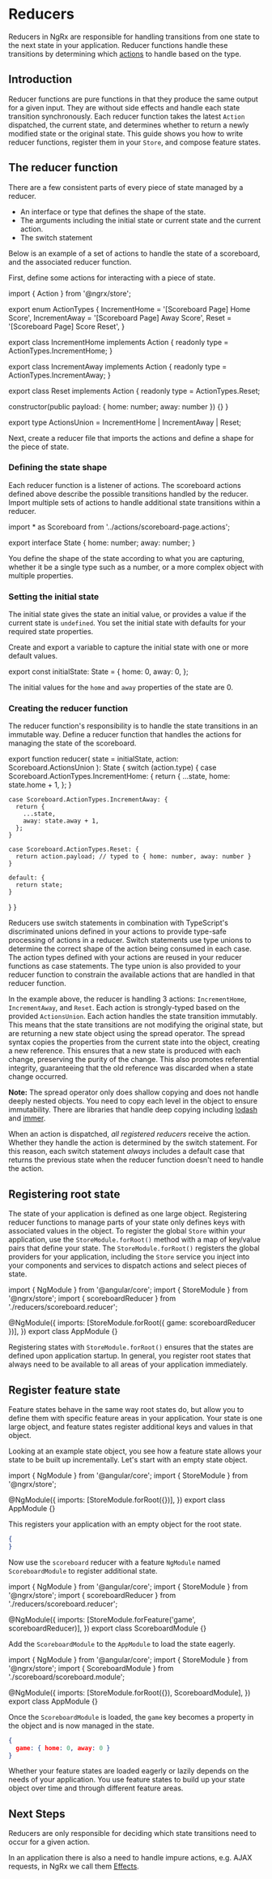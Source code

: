 # Reducers

Reducers in NgRx are responsible for handling transitions from one state to the next state in your application. Reducer functions handle these transitions by determining which [actions](guide/store/actions) to handle based on the type.

## Introduction

Reducer functions are pure functions in that they produce the same output for a given input. They are without side effects and handle each state transition synchronously. Each reducer function takes the latest `Action` dispatched, the current state, and determines whether to return a newly modified state or the original state. This guide shows you how to write reducer functions, register them in your `Store`, and compose feature states.

## The reducer function

There are a few consistent parts of every piece of state managed by a reducer.

- An interface or type that defines the shape of the state.
- The arguments including the initial state or current state and the current action.
- The switch statement

Below is an example of a set of actions to handle the state of a scoreboard,
and the associated reducer function.

First, define some actions for interacting with a piece of state.

<code-example header="scoreboard-page.actions.ts">
import { Action } from '@ngrx/store';

export enum ActionTypes {
  IncrementHome = '[Scoreboard Page] Home Score',
  IncrementAway = '[Scoreboard Page] Away Score',
  Reset = '[Scoreboard Page] Score Reset',
}

export class IncrementHome implements Action {
  readonly type = ActionTypes.IncrementHome;
}

export class IncrementAway implements Action {
  readonly type = ActionTypes.IncrementAway;
}

export class Reset implements Action {
  readonly type = ActionTypes.Reset;

  constructor(public payload: { home: number; away: number }) {}
}

export type ActionsUnion = IncrementHome | IncrementAway | Reset;
</code-example>

Next, create a reducer file that imports the actions and define
a shape for the piece of state.

### Defining the state shape

Each reducer function is a listener of actions. The scoreboard actions defined above describe the possible transitions handled by the reducer. Import multiple sets of actions to handle additional state transitions within a reducer.

<code-example header="scoreboard.reducer.ts">
import * as Scoreboard from '../actions/scoreboard-page.actions';

export interface State {
  home: number;
  away: number;
}
</code-example>

You define the shape of the state according to what you are capturing, whether it be a single type such as a number, or a more complex object with multiple properties.

### Setting the initial state

The initial state gives the state an initial value, or provides a value if the current state is `undefined`. You set the initial state with defaults for your required state properties.

Create and export a variable to capture the initial state with one or
more default values.

<code-example header="scoreboard.reducer.ts">
export const initialState: State = {
  home: 0,
  away: 0,
};
</code-example>

The initial values for the `home` and `away` properties of the state are 0.

### Creating the reducer function

The reducer function's responsibility is to handle the state transitions in an immutable way. Define a reducer function that handles the actions for managing the state of the scoreboard.

<code-example header="scoreboard.reducer.ts">
export function reducer(
  state = initialState,
  action: Scoreboard.ActionsUnion
): State {
  switch (action.type) {
    case Scoreboard.ActionTypes.IncrementHome: {
      return {
        ...state,
        home: state.home + 1,
      };
    }

    case Scoreboard.ActionTypes.IncrementAway: {
      return {
        ...state,
        away: state.away + 1,
      };
    }

    case Scoreboard.ActionTypes.Reset: {
      return action.payload; // typed to { home: number, away: number }
    }

    default: {
      return state;
    }
  }
}
</code-example>

Reducers use switch statements in combination with TypeScript's discriminated unions defined in your actions to provide type-safe processing of actions in a reducer. Switch statements use type unions to determine the correct shape of the action being consumed in each case. The action types defined with your actions are reused in your reducer functions as case statements. The type union is also provided to your reducer function to constrain the available actions that are handled in that reducer function.

In the example above, the reducer is handling 3 actions: `IncrementHome`, `IncrementAway`, and `Reset`. Each action is strongly-typed based on the provided `ActionsUnion`. Each action handles the state transition immutably. This means that the state transitions are not modifying the original state, but are returning a new state object using the spread operator. The spread syntax copies the properties from the current state into the object, creating a new reference. This ensures that a new state is produced with each change, preserving the purity of the change. This also promotes referential integrity, guaranteeing that the old reference was discarded when a state change occurred.

<div class="alert is-important">

**Note:** The spread operator only does shallow copying and does not handle deeply nested objects. You need to copy each level in the object to ensure immutability. There are libraries that handle deep copying including [lodash](https://lodash.com) and [immer](https://github.com/mweststrate/immer).

</div>

When an action is dispatched, _all registered reducers_ receive the action. Whether they handle the action is determined by the switch statement. For this reason, each switch statement _always_ includes a default case that returns the previous state when the reducer function doesn't need to handle the action.

## Registering root state

The state of your application is defined as one large object. Registering reducer functions to manage parts of your state only defines keys with associated values in the object. To register the global `Store` within your application, use the `StoreModule.forRoot()` method with a map of key/value pairs that define your state. The `StoreModule.forRoot()` registers the global providers for your application, including the `Store` service you inject into your components and services to dispatch actions and select pieces of state.

<code-example header="app.module.ts">
import { NgModule } from '@angular/core';
import { StoreModule } from '@ngrx/store';
import { scoreboardReducer } from './reducers/scoreboard.reducer';

@NgModule({
  imports: [StoreModule.forRoot({ game: scoreboardReducer })],
})
export class AppModule {}
</code-example>

Registering states with `StoreModule.forRoot()` ensures that the states are defined upon application startup. In general, you register root states that always need to be available to all areas of your application immediately.

## Register feature state

Feature states behave in the same way root states do, but allow you to define them with specific feature areas in your application. Your state is one large object, and feature states register additional keys and values in that object.

Looking at an example state object, you see how a feature state allows your state to be built up incrementally. Let's start with an empty state object.

<code-example header="app.module.ts">
import { NgModule } from '@angular/core';
import { StoreModule } from '@ngrx/store';

@NgModule({
  imports: [StoreModule.forRoot({})],
})
export class AppModule {}
</code-example>

This registers your application with an empty object for the root state.

```json
{
}
```

Now use the `scoreboard` reducer with a feature `NgModule` named `ScoreboardModule` to register additional state.

<code-example header="scoreboard.module.ts">
import { NgModule } from '@angular/core';
import { StoreModule } from '@ngrx/store';
import { scoreboardReducer } from './reducers/scoreboard.reducer';

@NgModule({
  imports: [StoreModule.forFeature('game', scoreboardReducer)],
})
export class ScoreboardModule {}
</code-example>

Add the `ScoreboardModule` to the `AppModule` to load the state eagerly.

<code-example header="app.module.ts">
import { NgModule } from '@angular/core';
import { StoreModule } from '@ngrx/store';
import { ScoreboardModule } from './scoreboard/scoreboard.module';

@NgModule({
  imports: [StoreModule.forRoot({}), ScoreboardModule],
})
export class AppModule {}
</code-example>

Once the `ScoreboardModule` is loaded, the `game` key becomes a property in the object and is now managed in the state.

```json
{
  game: { home: 0, away: 0 }
}
```

Whether your feature states are loaded eagerly or lazily depends on the needs of your application. You use feature states to build up your state object over time and through different feature areas.

## Next Steps

Reducers are only responsible for deciding which state transitions need to occur for a given action.

In an application there is also a need to handle impure actions, e.g. AJAX requests, in NgRx we call them [Effects](guide/effects).
